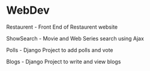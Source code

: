 # WebDev

Restaurent - Front End of Restaurent website

ShowSearch - Movie and Web Series search using Ajax

Polls - Django Project to add polls and vote

Blogs - Django Project to write and view blogs
